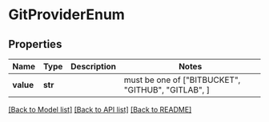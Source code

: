 # GitProviderEnum


## Properties
Name | Type | Description | Notes
------------ | ------------- | ------------- | -------------
**value** | **str** |  |  must be one of ["BITBUCKET", "GITHUB", "GITLAB", ]

[[Back to Model list]](../README.md#documentation-for-models) [[Back to API list]](../README.md#documentation-for-api-endpoints) [[Back to README]](../README.md)


